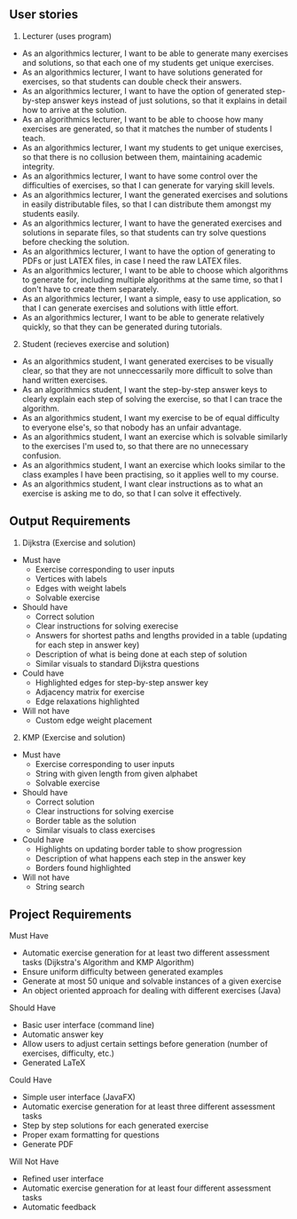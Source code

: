 <h2>User stories</h2>

  1. Lecturer (uses program) 
  - As an algorithmics lecturer, I want to be able to generate many exercises and solutions, so that each one of my students get unique exercises.
  - As an algorithmics lecturer, I want to have solutions generated for exercises, so that students can double check their answers.
  - As an algorithmics lecturer, I want to have the option of generated step-by-step answer keys instead of just solutions, so that it explains in detail how to arrive at the solution.
  - As an algorithmics lecturer, I want to be able to choose how many exercises are generated, so that it matches the number of students I teach.
  - As an algorithmics lecturer, I want my students to get unique exercises, so that there is no collusion between them, maintaining academic integrity.
  - As an algorithmics lecturer, I want to have some control over the difficulties of exercises, so that I can generate for varying skill levels.
  - As an algorithmics lecturer, I want the generated exercises and solutions in easily distributable files, so that I can distribute them amongst my students easily.
  - As an algorithmics lecturer, I want to have the generated exercises and solutions in separate files, so that students can try solve questions before checking the solution.
  - As an algorithmics lecturer, I want to have the option of generating to PDFs or just LATEX files, in case I need the raw LATEX files.
  - As an algorithmics lecturer, I want to be able to choose which algorithms to generate for, including multiple algorithms at the same time, so that I don't have to create them separately.
  - As an algorithmics lecturer, I want a simple, easy to use application, so that I can generate exercises and solutions with little effort.
  - As an algorithmics lecturer, I want to be able to generate relatively quickly, so that they can be generated during tutorials.

  2. Student (recieves exercise and solution)
  - As an algorithmics student, I want generated exercises to be visually clear, so that they are not unneccessarily more difficult to solve than hand written exercises.
  - As an algorithmics student, I want the step-by-step answer keys to clearly explain each step of solving the exercise, so that I can trace the algorithm.
  - As an algorithmics student, I want my exercise to be of equal difficulty to everyone else's, so that nobody has an unfair advantage. 
  - As an algorithmics student, I want an exercise which is solvable similarly to the exercises I'm used to, so that there are no unnecessary confusion.
  - As an algorithmics student, I want an exercise which looks similar to the class examples I have been practising, so it applies well to my course.
  - As an algorithmics student, I want clear instructions as to what an exercise is asking me to do, so that I can solve it effectively.

<h2>Output Requirements</h2>

  1. Dijkstra (Exercise and solution)
  - Must have
    - Exercise corresponding to user inputs
    - Vertices with labels
    - Edges with weight labels
    - Solvable exercise
  - Should have
    - Correct solution
    - Clear instructions for solving exerecise
    - Answers for shortest paths and lengths provided in a table (updating for each step in answer key)
    - Description of what is being done at each step of solution
    - Similar visuals to standard Dijkstra questions
  - Could have
    - Highlighted edges for step-by-step answer key
    - Adjacency matrix for exercise
    - Edge relaxations highlighted
  - Will not have
    - Custom edge weight placement

  2. KMP (Exercise and solution)
  - Must have
    - Exercise corresponding to user inputs
    - String with given length from given alphabet
    - Solvable exercise
  - Should have
    - Correct solution
    - Clear instructions for solving exercise
    - Border table as the solution
    - Similar visuals to class exercises
  - Could have
    - Highlights on updating border table to show progression
    - Description of what happens each step in the answer key
    - Borders found highlighted
  - Will not have
    - String search


<h2>Project Requirements</h2>

Must Have
 - Automatic exercise generation for at least two different assessment tasks (Dijkstra's Algorithm and KMP Algorithm)
 - Ensure uniform difficulty between generated examples
 - Generate at most 50 unique and solvable instances of a given exercise 
 - An object oriented approach for dealing with different exercises (Java)

Should Have
 - Basic user interface (command line)
 - Automatic answer key
 - Allow users to adjust certain settings before generation (number of exercises, difficulty, etc.)
 - Generated LaTeX

Could Have
 - Simple user interface (JavaFX)
 - Automatic exercise generation for at least three different assessment tasks
 - Step by step solutions for each generated exercise
 - Proper exam formatting for questions
 - Generate PDF

Will Not Have
 - Refined user interface
 - Automatic exercise generation for at least four different assessment tasks
 - Automatic feedback
 
